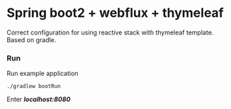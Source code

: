 # Spring boot2 + webflux + thymeleaf 

Correct configuration for using reactive stack with thymeleaf template.
Based on gradle.



### Run 
Run example application 

```
./gradlew bootRun
```

Enter ***localhost:8080***






